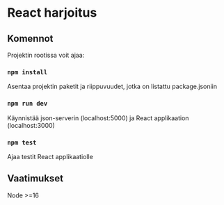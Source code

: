 # React harjoitus

## Komennot

Projektin rootissa voit ajaa:
### `npm install`

Asentaa projektin paketit ja riippuvuudet, jotka on listattu package.jsoniin
### `npm run dev`

Käynnistää json-serverin (localhost:5000) ja React applikaation (localhost:3000)

### `npm test`

Ajaa testit React applikaatiolle

## Vaatimukset

Node >=16
